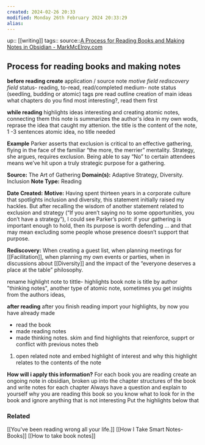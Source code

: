 ```yaml
---
created: 2024-02-26 20:33
modified: Monday 26th February 2024 20:33:29
alias:
---
```

up::  [[writing]]
tags::
source::[A Process for Reading Books and Making Notes in Obsidian - MarkMcElroy.com](https://markmcelroy.com/a-process-for-reading-books-and-making-notes-in-obsidian/)
## Process for reading books and making notes

**before reading create**
application / source note
_motive field_
_rediscovery field_
status- reading, to-read, read/completed
medium-
note status (seedling, budding or atomic)
tags
pre read outline creation of main ideas
	what chapters do you find most interesting?, read them first

**while reading**
highlights ideas interesting and creating atomic notes, connecting them
	this note is summarizes the author's idea in my own wods,
	reprase the idea that caught my attenion. the title is the content of the note, 1 -3 sentences atomic idea, no title needed


**Example**
Parker asserts that exclusion is critical to an effective gathering, flying in the face of the familiar “the more, the merrier” mentality. Strategy, she argues, requires exclusion. Being able to say “No” to certain attendees means we’ve hit upon a truly strategic purpose for a gathering.

**Source:** The Art of Gathering
**Domain(s):** Adaptive Strategy, Diversity. Inclusion
**Note Type:** Reading

**Date Created:**
**Motive:** Having spent thirteen years in a corporate culture that spotlights inclusion and diversity, this statement initially raised my hackles. But after recalling the wisdom of another statement related to exclusion and strategy (“If you aren’t saying no to some opportunities, you don’t have a strategy”), I could see Parker’s point: if your gathering is important enough to hold, then its purpose is worth defending … and that may mean excluding some people whose presence doesn’t support that purpose.

**Rediscovery:** When creating a guest list, when planning meetings for [[Facilitation]], when planning my own events or parties, when in discussions about [[Diversity]] and the impact of the “everyone deserves a place at the table” philosophy.


rename highlight note to tittle- highlights
book note is title by author
 "thinking notes", another type of atomic note, sometimes you get insights from the authors ideas,

**after reading**
after you finish reading import your highlights, by now you have already made
- read the book
- made reading notes
- made thinking notes.
skim and find highlights that reienforce, supprt or conflict with previous notes
theb
1. open related note and embed highlight of interest and why this highlight relates to the contents of the note


**How will i apply this information?**
For each book you are reading create an ongoing note in obsidian, broken up into the chapter structures of the book and write notes for each chapter
Always have a question and explain to yourself why you are reading this book so you know what to look for in the book and ignore anything that is not interesting
Put the highlights below that


### Related
[[You've been reading wrong all your life.]]
[[How I Take Smart Notes- Books]]
[[How to take book notes]]

